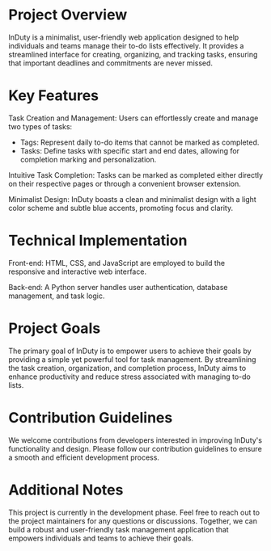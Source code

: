 # Project Overview
InDuty is a minimalist, user-friendly web application designed to help individuals and teams manage their to-do lists effectively. It provides a streamlined interface for creating, organizing, and tracking tasks, ensuring that important deadlines and commitments are never missed.

# Key Features
Task Creation and Management: Users can effortlessly create and manage two types of tasks:

- Tags: Represent daily to-do items that cannot be marked as completed.
- Tasks: Define tasks with specific start and end dates, allowing for completion marking and personalization.

Intuitive Task Completion: Tasks can be marked as completed either directly on their respective pages or through a convenient browser extension.

Minimalist Design: InDuty boasts a clean and minimalist design with a light color scheme and subtle blue accents, promoting focus and clarity.

# Technical Implementation
Front-end: HTML, CSS, and JavaScript are employed to build the responsive and interactive web interface.

Back-end: A Python server handles user authentication, database management, and task logic.

# Project Goals
The primary goal of InDuty is to empower users to achieve their goals by providing a simple yet powerful tool for task management. By streamlining the task creation, organization, and completion process, InDuty aims to enhance productivity and reduce stress associated with managing to-do lists.

# Contribution Guidelines
We welcome contributions from developers interested in improving InDuty's functionality and design. Please follow our contribution guidelines to ensure a smooth and efficient development process.

# Additional Notes
This project is currently in the development phase.
Feel free to reach out to the project maintainers for any questions or discussions.
Together, we can build a robust and user-friendly task management application that empowers individuals and teams to achieve their goals.
